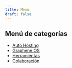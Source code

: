 ```yaml
---
title: Menú
draft: false
---
```


## Menú de categorías

- [Auto Hosting](https://goespana.github.io/gosespana/tags/self-host)
- [Graphene OS](https://goespana.github.io/gosespana/tags/grapheneos)
- [Herramientas](https://goespana.github.io/gosespana/tags/herramientas)
- [Colaboración](https://goespana.github.io/gosespana/tags/contacto)